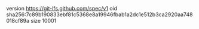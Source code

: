 version https://git-lfs.github.com/spec/v1
oid sha256:7c89b190833ebf81c5368e8a19946fbab1a2dc1e512b3ca2920aa748018cf89a
size 10001
